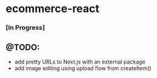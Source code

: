# ecommerce-react

### [In Progress] 

## @TODO:
- add pretty URLs to Next.js with an external package
- add image editing using upload flow from createItem()
